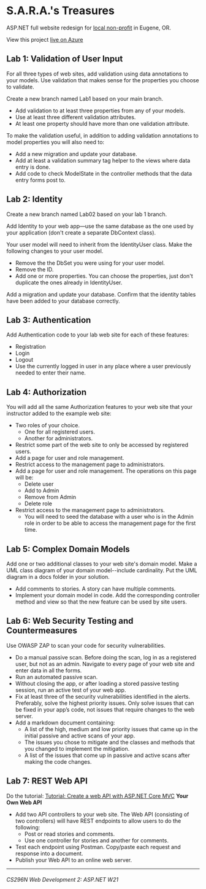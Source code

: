 # S.A.R.A.'s Treasures
ASP.NET full website redesign for [local non-profit](https://sarastreasures.org) in Eugene, OR.

View this project [live on Azure](https://sarastreasures.azurewebsites.net)


## Lab 1: Validation of User Input
For all three types of web sites, add validation using data annotations to your models. Use validation that makes sense for the properties you choose to validate.

Create a new branch named Lab1 based on your main branch.
- Add validation to at least three properties from any of your models.
- Use at least three different validation attributes.
- At least one property should have more than one validation attribute.

To make the validation useful, in addition to adding validation annotations to model properties you will also need to:
- Add a new migration and update your database.
- Add at least a validation summary tag helper to the views where data entry is done.
- Add code to check ModelState in the controller methods that the data entry forms post to.

## Lab 2: Identity
Create a new branch named Lab02 based on your lab 1 branch.

Add Identity to your web app—use the same database as the one used by your application (don't create a separate DbContext class).

Your user model will need to inherit from the IdentityUser class. Make the following changes to your user model.
  - Remove the the DbSet you were using for your user model.
  - Remove the ID.
  - Add one or more properties. You can choose the properties, just don't duplicate the ones already in IdentityUser. 

Add a migration and update your database. Confirm that the identity tables have been added to your database correctly.

## Lab 3: Authentication
Add Authentication code to your lab web site for each of these features:
  - Registration
  - Login
  - Logout
  - Use the currently logged in user in any place where a user previously needed to enter their name.

## Lab 4: Authorization
You will add all the same Authorization features to your web site that your instructor added to the example web site:
  - Two roles of your choice.
    - One for all registered users.
    - Another for administrators.
  - Restrict some part of the web site to only be accessed by registered users.
  - Add a page for user and role management.
  - Restrict access to the management page to administrators.
  - Add a page for user and role management. The operations on this page will be:
    - Delete user
    - Add to Admin
    - Remove from Admin
    - Delete role
  - Restrict access to the management page to administrators.
    - You will need to seed the database with a user who is in the Admin role in order to be able to access the management page for the first time.

## Lab 5: Complex Domain Models
Add one or two additional classes to your web site's domain model. Make a UML class diagram of your domain model--include cardinality. Put the UML diagram in a docs folder in your solution.
  - Add comments to stories. A story can have multiple comments.
  - Implement your domain model in code. Add the corresponding controller method and view so that the new feature can be used by site users.
  
## Lab 6: Web Security Testing and Countermeasures
Use OWASP ZAP to scan your code for security vulnerabilities.
- Do a manual passive scan. Before doing the scan, log in as a registered user, but not as an admin. Navigate to every page of your web site and enter data in all the forms.
- Run an automated passive scan.
- Without closing the app, or after loading a stored passive testing session, run an active test of your web app.
- Fix at least three of the security vulnerabilities identified in the alerts. Preferably, solve the highest priority issues. Only solve issues that can be fixed in your app’s code, not issues that require changes to the web server.
- Add a markdown document containing:
    - A list of the high, medium and low priority issues that came up in the initial passive and active scans of your app.
    - The issues you chose to mitigate and the classes and methods that you changed to implement the mitigation.
    - A list of the issues that come up in passive and active scans after making the code changes.
    
## Lab 7: REST Web API
Do the tutorial: [Tutorial: Create a web API with ASP.NET Core MVC](https://docs.microsoft.com/en-us/aspnet/core/tutorials/first-web-api?view=aspnetcore-3.1&tabs=visual-studio)
**Your Own Web API**
- Add two API controllers to your web site. The Web API (consisting of two controllers) will have REST endpoints to allow users to do the following:
    - Post or read stories and comments.
    - Use one controller for stories and another for comments.
- Test each endpoint using Postman. Copy/paste each request and response into a document.
- Publish your Web API to an online web server.
---
###### CS296N Web Development 2: ASP.NET W21
